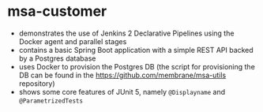 # msa-customer

* demonstrates the use of Jenkins 2 Declarative Pipelines using the Docker agent and parallel stages
* contains a basic Spring Boot application with a simple REST API backed by a Postgres database
* uses Docker to provision the Postgres DB (the script for provisioning the DB can be found in the https://github.com/membrane/msa-utils
repository)
* shows some core features of JUnit 5, namely `@Displayname` and `@ParametrizedTests`

